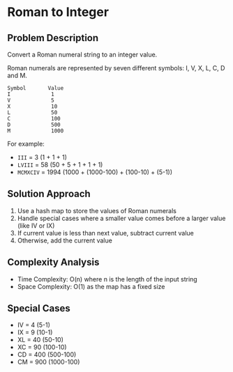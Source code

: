 # Roman to Integer

## Problem Description
Convert a Roman numeral string to an integer value.

Roman numerals are represented by seven different symbols: I, V, X, L, C, D and M.

```
Symbol       Value
I             1
V             5
X             10
L             50
C             100
D             500
M             1000
```

For example:
- `III` = 3 (1 + 1 + 1)
- `LVIII` = 58 (50 + 5 + 1 + 1 + 1)
- `MCMXCIV` = 1994 (1000 + (1000-100) + (100-10) + (5-1))

## Solution Approach
1. Use a hash map to store the values of Roman numerals
2. Handle special cases where a smaller value comes before a larger value (like IV or IX)
3. If current value is less than next value, subtract current value
4. Otherwise, add the current value

## Complexity Analysis
- Time Complexity: O(n) where n is the length of the input string
- Space Complexity: O(1) as the map has a fixed size

## Special Cases
- IV = 4 (5-1)
- IX = 9 (10-1)
- XL = 40 (50-10)
- XC = 90 (100-10)
- CD = 400 (500-100)
- CM = 900 (1000-100)
